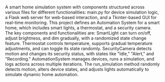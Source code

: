 A smart home simulation system with components structured across various files for different functionalities:
main.py for device simulation logic, 
a Flask web server for web-based interaction, 
and a Tkinter-based GUI for real-time monitoring. 
This project defines an Automation System for a smart home, which includes smart lights, a thermostat, and a security camera.
The key components and functionalities are:
SmartLight can turn on/off, adjust brightness, and dim gradually, with a randomized state change feature.
Thermostat controls temperature, supports gradual temperature adjustments, and can toggle its state randomly.
SecurityCamera detects motion and changes its security status, with states like "Idle," "Alert," and "Recording."
AutomationSystem manages devices, runs a simulation, and logs actions across multiple iterations.
The run_simulation method randomly detects motion, alters device states, and adjusts lights automatically to simulate dynamic home automation.

